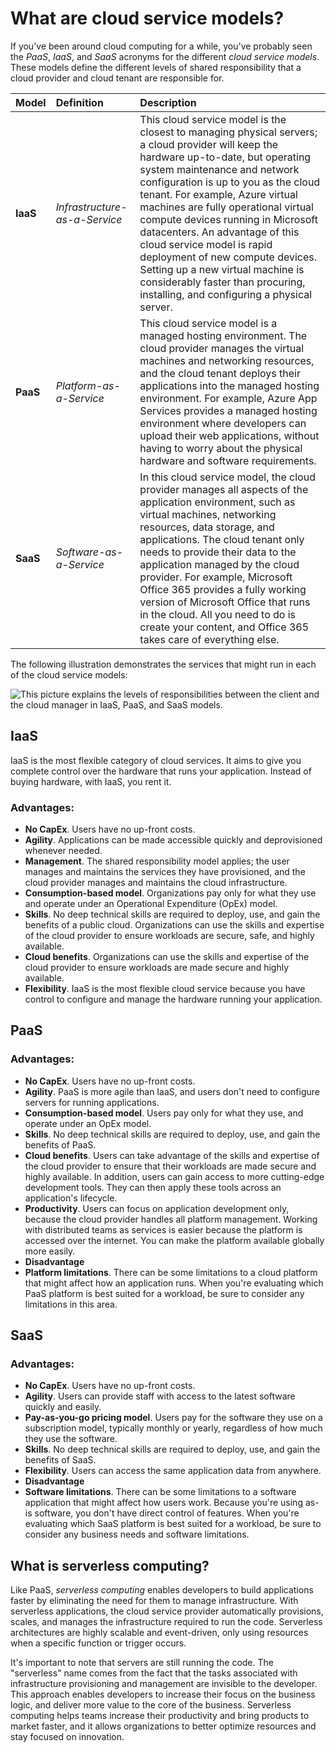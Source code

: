 # What are cloud service models?

If you've been around cloud computing for a while, you've probably seen the *PaaS*, *IaaS*, and *SaaS* acronyms for the different *cloud service models*. These models define the different levels of shared responsibility that a cloud provider and cloud tenant are responsible for.

| **Model** | **Definition**                | **Description**                                              |
| :-------- | :---------------------------- | :----------------------------------------------------------- |
| **IaaS**  | *Infrastructure-as-a-Service* | This cloud service model is the closest to managing physical servers; a cloud provider will keep the hardware up-to-date, but operating system maintenance and network configuration is up to you as the cloud tenant. For example, Azure virtual machines are fully operational virtual compute devices running in Microsoft datacenters. An advantage of this cloud service model is rapid deployment of new compute devices. Setting up a new virtual machine is considerably faster than procuring, installing, and configuring a physical server. |
| **PaaS**  | *Platform-as-a-Service*       | This cloud service model is a managed hosting environment. The cloud provider manages the virtual machines and networking resources, and the cloud tenant deploys their applications into the managed hosting environment. For example, Azure App Services provides a managed hosting environment where developers can upload their web applications, without having to worry about the physical hardware and software requirements. |
| **SaaS**  | *Software-as-a-Service*       | In this cloud service model, the cloud provider manages all aspects of the application environment, such as virtual machines, networking resources, data storage, and applications. The cloud tenant only needs to provide their data to the application managed by the cloud provider. For example, Microsoft Office 365 provides a fully working version of Microsoft Office that runs in the cloud. All you need to do is create your content, and Office 365 takes care of everything else. |

The following illustration demonstrates the services that might run in each of the cloud service models:

![This picture explains the levels of responsibilities between the client and the cloud manager in IaaS, PaaS, and SaaS models.](https://d3c33hcgiwev3.cloudfront.net/imageAssetProxy.v1/lwPmwijmTL6D5sIo5iy-lg_c25b83e2dcde463ca7de53207047a68a_Picture1.png?expiry=1633046400000&hmac=0J3oPfhQAipXY4yep9Sq6SkfiDSm_iV9v9Z8VmnBbDY)

## IaaS

IaaS is the most flexible category of cloud services. It aims to give you complete control over the hardware that runs your application. Instead of buying hardware, with IaaS, you rent it.

### Advantages:

- **No CapEx**. Users have no up-front costs.
- **Agility**. Applications can be made accessible quickly and deprovisioned whenever needed.
- **Management**. The shared responsibility model applies; the user manages and maintains the services they have provisioned, and the cloud provider manages and maintains the cloud infrastructure.
- **Consumption-based model**. Organizations pay only for what they use and operate under an Operational Expenditure (OpEx) model.
- **Skills**. No deep technical skills are required to deploy, use, and gain the benefits of a public cloud. Organizations can use the skills and expertise of the cloud provider to ensure workloads are secure, safe, and highly available.
- **Cloud benefits**. Organizations can use the skills and expertise of the cloud provider to ensure workloads are made secure and highly available.
- **Flexibility**. IaaS is the most flexible cloud service because you have control to configure and manage the hardware running your application.

## PaaS

### Advantages:

- **No CapEx**. Users have no up-front costs.
- **Agility**. PaaS is more agile than IaaS, and users don't need to configure servers for running applications.
- **Consumption-based model**. Users pay only for what they use, and operate under an OpEx model.
- **Skills**. No deep technical skills are required to deploy, use, and gain the benefits of PaaS.
- **Cloud benefits**. Users can take advantage of the skills and expertise of the cloud provider to ensure that their workloads are made secure and highly available. In addition, users can gain access to more cutting-edge development tools. They can then apply these tools across an application's lifecycle.
- **Productivity**. Users can focus on application development only, because the cloud provider handles all platform management. Working with distributed teams as services is easier because the platform is accessed over the internet. You can make the platform available globally more easily.
- **Disadvantage**
- **Platform limitations**. There can be some limitations to a cloud platform that might affect how an application runs. When you're evaluating which PaaS platform is best suited for a workload, be sure to consider any limitations in this area.

## SaaS

### Advantages:

- **No CapEx**. Users have no up-front costs.
- **Agility**. Users can provide staff with access to the latest software quickly and easily.
- **Pay-as-you-go pricing model**. Users pay for the software they use on a subscription model, typically monthly or yearly, regardless of how much they use the software.
- **Skills**. No deep technical skills are required to deploy, use, and gain the benefits of SaaS.
- **Flexibility**. Users can access the same application data from anywhere.
- **Disadvantage**
- **Software limitations**. There can be some limitations to a software application that might affect how users work. Because you're using as-is software, you don't have direct control of features. When you're evaluating which SaaS platform is best suited for a workload, be sure to consider any business needs and software limitations.

## What is serverless computing?

Like PaaS, *serverless computing* enables developers to build applications faster by eliminating the need for them to manage infrastructure. With serverless applications, the cloud service provider automatically provisions, scales, and manages the infrastructure required to run the code. Serverless architectures are highly scalable and event-driven, only using resources when a specific function or trigger occurs.

It's important to note that servers are still running the code. The "serverless" name comes from the fact that the tasks associated with infrastructure provisioning and management are invisible to the developer. This approach enables developers to increase their focus on the business logic, and deliver more value to the core of the business. Serverless computing helps teams increase their productivity and bring products to market faster, and it allows organizations to better optimize resources and stay focused on innovation.